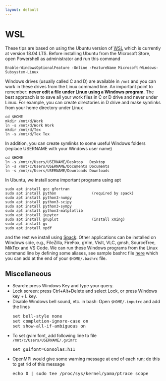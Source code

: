 ```yaml
---
layout: default
---
```


# WSL

These tips are based on using the Ubuntu version of [WSL](https://docs.microsoft.com/en-us/windows/wsl/install-win10) which is currently at version 18.04 LTS. Before installing Ubuntu from the Microsoft Store, open Powershell as administrator and run this command

```shell
Enable-WindowsOptionalFeature -Online -FeatureName Microsoft-Windows-Subsystem-Linux
```

Windows drives (usually called C and D) are available in `/mnt` and you can work in these drives from the Linux command line. An important point to remember: **never edit a file under Linux using a Windows program**. The best approach is to save all your work files in C or D drive and never under Linux. For example, you can create directories in D drive and make symlinks from your home directory under Linux

```shell
cd $HOME
mkdir /mnt/d/Work
ln -s /mnt/d/Work Work
mkdir /mnt/d/Tex
ln -s /mnt/d/Tex Tex
```

In addition, you can create symlinks to some useful Windows folders (replace USERNAME with your Windows user name)

```shell
cd $HOME
ln -s /mnt/c/Users/USERNAME/Desktop   Desktop
ln -s /mnt/c/Users/USERNAME/Documents Documents
ln -s /mnt/c/Users/USERNAME/Downloads Downloads
```

In Ubuntu, we install some important programs using apt

```shell
sudo apt install gcc gfortran
sudo apt install python                (required by spack)
sudo apt install python3-numpy
sudo apt install python3-scipy
sudo apt install python3-sympy
sudo apt install python3-matplotlib
sudo apt install jupyter
sudo apt install gnuplot               (install xming)
sudo apt install gv
sudo apt install xpdf
```

and the rest we install using [Spack](comp/spack.html). Other applications can be installed on Windows side, e.g., FileZilla, FireFox, gVim, VisIt, VLC, gmsh, SourceTree, MikTex and VS Code. We can run these Windows programs from the Linux command line by defining some aliases, see sample bashrc file [here](https://github.com/cpraveen/cfdlab/blob/master/bin/bashrc_wsl.txt) which you can add at the end of your `$HOME/.bashrc` file.

## Miscellaneous

<ul>

<li>
Search: press Windows Key and type your query.
</li>

<li>
Lock screen: press Ctrl+Alt+Delete and select Lock, or press Windows key + L key.
</li>

<li>
Disable Windows bell sound, etc. in bash: Open <code>$HOME/.inputrc</code> and add the lines

<pre>
set bell-style none
set completion-ignore-case on
set show-all-if-ambiguous on
</pre>
</li>

<li>
To set gvim font, add following line to file <code>/mnt/c/Users/USERNAME/.gvimrc</code>

<pre>
set guifont=Consolas:h11
</pre>
</li>

<li>OpenMPI would give some warning message at end of each run; do this to get rid of this message

<pre>
echo 0 | sudo tee /proc/sys/kernel/yama/ptrace_scope
</pre>
</li>

</ul>
